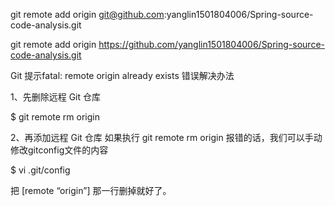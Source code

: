 git remote add origin git@github.com:yanglin1501804006/Spring-source-code-analysis.git

git remote add origin https://github.com/yanglin1501804006/Spring-source-code-analysis.git


Git 提示fatal: remote origin already exists 错误解决办法

1、先删除远程 Git 仓库

$ git remote rm origin

2、再添加远程 Git 仓库
如果执行 git remote rm origin 报错的话，我们可以手动修改gitconfig文件的内容

$ vi .git/config

把 [remote “origin”] 那一行删掉就好了。


